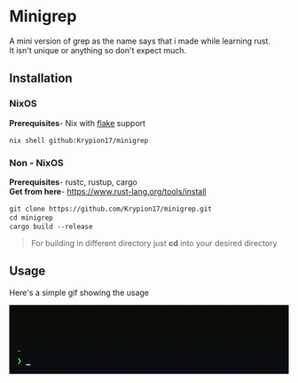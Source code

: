 # Minigrep
A mini version of grep as the name says that i made while learning rust. \
It isn't unique or anything so don't expect much.

## Installation
### NixOS
**Prerequisites**- Nix with [flake](https://nixos.wiki/wiki/Flakes) support
```
nix shell github:Krypion17/minigrep
```

### Non - NixOS
**Prerequisites**- rustc, rustup, cargo \
**Get from here**- https://www.rust-lang.org/tools/install
```
git clone https://github.com/Krypion17/minigrep.git
cd minigrep
cargo build --release
```
> For building in different directory just __cd__ into your desired directory

## Usage
Here's a simple gif showing the usage
<p align="center">
    <img src="media/usage.gif">
</p>
